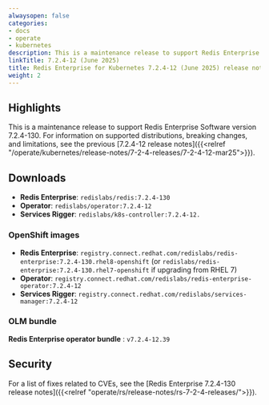 ```yaml
---
alwaysopen: false
categories:
- docs
- operate
- kubernetes
description: This is a maintenance release to support Redis Enterprise Software version 7.2.4-130.
linkTitle: 7.2.4-12 (June 2025)
title: Redis Enterprise for Kubernetes 7.2.4-12 (June 2025) release notes
weight: 2
---
```


## Highlights

This is a maintenance release to support Redis Enterprise Software version 7.2.4-130. For information on supported distributions, breaking changes, and limitations, see the previous [7.2.4-12 release notes]({{<relref "/operate/kubernetes/release-notes/7-2-4-releases/7-2-4-12-mar25">}}).

## Downloads

- **Redis Enterprise**: `redislabs/redis:7.2.4-130`
- **Operator**: `redislabs/operator:7.2.4-12`
- **Services Rigger**: `redislabs/k8s-controller:7.2.4-12.`

### OpenShift images

- **Redis Enterprise**: `registry.connect.redhat.com/redislabs/redis-enterprise:7.2.4-130.rhel8-openshift`
    (or `redislabs/redis-enterprise:7.2.4-130.rhel7-openshift` if upgrading from RHEL 7)
- **Operator**: `registry.connect.redhat.com/redislabs/redis-enterprise-operator:7.2.4-12`
- **Services Rigger**: `registry.connect.redhat.com/redislabs/services-manager:7.2.4-12`

### OLM bundle

**Redis Enterprise operator bundle** : `v7.2.4-12.39`

## Security

For a list of fixes related to CVEs, see the [Redis Enterprise 7.2.4-130 release notes]({{<relref "operate/rs/release-notes/rs-7-2-4-releases/">}}).
